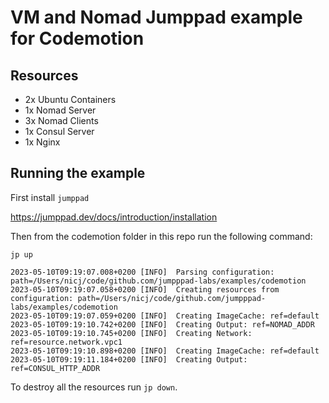 # VM and Nomad Jumppad example for Codemotion

## Resources
* 2x Ubuntu Containers
* 1x Nomad Server
* 3x Nomad Clients
* 1x Consul Server
* 1x Nginx

## Running the example

First install `jumppad`

https://jumppad.dev/docs/introduction/installation

Then from the codemotion folder in this repo run the following command:

```shell
jp up
```

```shell
2023-05-10T09:19:07.008+0200 [INFO]  Parsing configuration: path=/Users/nicj/code/github.com/jumpppad-labs/examples/codemotion
2023-05-10T09:19:07.058+0200 [INFO]  Creating resources from configuration: path=/Users/nicj/code/github.com/jumpppad-labs/examples/codemotion
2023-05-10T09:19:07.059+0200 [INFO]  Creating ImageCache: ref=default
2023-05-10T09:19:10.742+0200 [INFO]  Creating Output: ref=NOMAD_ADDR
2023-05-10T09:19:10.745+0200 [INFO]  Creating Network: ref=resource.network.vpc1
2023-05-10T09:19:10.898+0200 [INFO]  Creating ImageCache: ref=default
2023-05-10T09:19:11.184+0200 [INFO]  Creating Output: ref=CONSUL_HTTP_ADDR
```

To destroy all the resources run `jp down`.